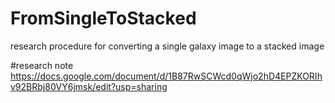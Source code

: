 # FromSingleToStacked
research procedure for converting a single galaxy image to a stacked image


#research note
https://docs.google.com/document/d/1B87RwSCWcd0qWjo2hD4EPZKORIhv92BRbj80VY6jmsk/edit?usp=sharing
